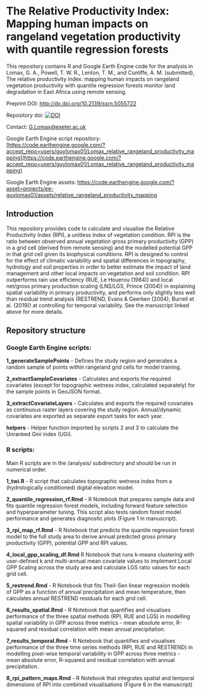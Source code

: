# The Relative Productivity Index: Mapping human impacts on rangeland vegetation productivity with quantile regression forests

This repository contains R and Google Earth Engine code for the analysis in Lomax, G. A., Powell, T. W. R., Lenton, T. M., and Cunliffe, A. M. (submitted), The relative productivity index: mapping human impacts on rangeland vegetation productivity with quantile regression forests monitor land degradation in East Africa using remote sensing.

Preprint DOI: http://dx.doi.org/10.2139/ssrn.5055722 

Repository doi: [![DOI](https://zenodo.org/badge/724703367.svg)](https://doi.org/10.5281/zenodo.13987665)

Contact: G.Lomax@exeter.ac.uk

Google Earth Engine script repository: [https://code.earthengine.google.com/?accept_repo=users/guylomax01/Lomax_relative_rangeland_productivity_mapping](https://code.earthengine.google.com/?accept_repo=users/guylomax01/Lomax_relative_rangeland_productivity_mapping)

Google Earth Engine assets: https://code.earthengine.google.com/?asset=projects/ee-guylomax01/assets/relative_rangeland_productivity_mapping

## Introduction
This repository provides code to calculate and visualise the Relative Productivity Index (RPI), a unitless index of vegetation condition. RPI is the ratio between observed annual vegetation gross primary productivity (GPP) in a grid cell (derived from remote sensing) and the modelled potential GPP in that grid cell given its biophysical conditions. RPI is designed to control for the effect of climatic variability and spatial differences in topography, hydrology and soil properties in order to better estimate the impact of land management and other local impacts on vegetation and soil condition. RPI outperforms rain use efficiency (RUE, Le Houerou (1984)) and local net/gross primary production scaling (LNS/LGS, Prince (2004)) in explaining spatial variability in primary productivity, and performs only slightly less well than residual trend analysis (RESTREND, Evans & Geerken (2004); Burrell et al. (2019)) at controlling for temporal variability. See the manuscript linked above for more details.

## Repository structure

### Google Earth Engine scripts:
**1_generateSamplePoints** - Defines the study region and generates a random sample of points within rangeland grid cells for model training.

**2_extractSampleCovariates** - Calculates and exports the required covariates (except for topographic wetness index, calculated separately) for the sample points in GeoJSON format.

**3_extractCovariateLayers** - Calculates and exports the required covariates as continuous raster layers covering the study region. Annual/dynamic covariates are exported as separate export tasks for each year.

**helpers** - Helper function imported by scripts 2 and 3 to calculate the Unranked Gini index (UGi).

### R scripts:
Main R scripts are in the /analysis/ subdirectory and should be run in numerical order.

**1_twi.R** - R script that calculates topographic wetness index from a (hydrologically conditioned) digital elevation model.

**2_quantile_regression_rf.Rmd** - R Notebook that prepares sample data and fits quantile regression forest models, including forward feature selection and hyperparameter tuning. This script also tests random forest model performance and generates diagnostic plots (Figure 1 in manuscript).

**3_rpi_map_rf.Rmd** - R Notebook that predicts the quantile regression forest model to the full study area to derive annual predicted gross primary productivity (GPP), potential GPP and RPI values.

**4_local_gpp_scaling_df.Rmd** R Notebook that runs k-means clustering with user-defined k and multi-annual mean covariate values to implement Local GPP Scaling across the study area and calculate LGS ratio values for each grid cell.

**5_restrend.Rmd** - R Notebook that fits Theil-Sen linear regression models of GPP as a function of annual precipitation and mean temperature, then calculates annual RESTREND residuals for each grid cell.

**6_results_spatial.Rmd** - R Notebook that quantifies and visualises performance of the three spatial methods (RPI, RUE and LGS) in modelling spatial variability in GPP across three metrics - mean absolute error, R-squared and residual correlation with mean annual precipitation.

**7_results_temporal.Rmd** - R Notebook that quantifies and visualises performance of the three time series methods (RPI, RUE and RESTREND) in modelling pixel-wise temporal variability in GPP across three metrics - mean absolute error, R-squared and residual correlation with annual precipitation.

**8_rpi_pattern_maps.Rmd** - R Notebook that integrates spatial and temporal dimensions of RPI into combined visualisations (Figure 6 in the manuscript)

